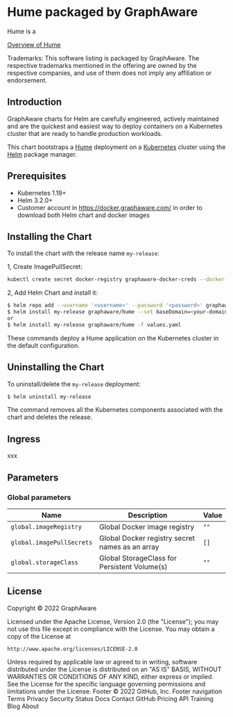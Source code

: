 <!--- app-name: Hume -->

# Hume packaged by GraphAware

Hume is a 

[Overview of Hume](https://www.graphaware.com/products/hume/)

Trademarks: This software listing is packaged by GraphAware. The respective trademarks mentioned in the offering are owned by the respective companies, and use of them does not imply any affiliation or endorsement.

## Introduction

GraphAware charts for Helm are carefully engineered, actively maintained and are the quickest and easiest way to deploy containers on a Kubernetes cluster that are ready to handle production workloads.

This chart bootstraps a [Hume](https://github.com/graphaware/hume-helm-charts) deployment on a [Kubernetes](https://kubernetes.io) cluster using the [Helm](https://helm.sh) package manager.

## Prerequisites

- Kubernetes 1.19+
- Helm 3.2.0+
- Customer account in https://docker.graphaware.com/ in order to download both Helm chart and docker images

## Installing the Chart

To install the chart with the release name `my-release`:

1, Create ImagePullSecret:
```bash
kubectl create secret docker-registry graphaware-docker-creds --docker-server='docker.graphaware.com' --docker-username='<username>' --docker-password='<password>' --docker-email='tomas.hrabec@graphaware.com' -n helm
```
2, Add Helm Chart and install it:
```bash
$ helm repo add --username '<username>' --password '<password>' graphaware https://docker.graphaware.com/chartrepo/public
$ helm install my-release graphaware/hume --set baseDomain=<your-domain> -n hume --create-namespace
or
$ helm install my-release graphaware/hume -f values.yaml
```

These commands deploy a Hume application on the Kubernetes cluster in the default configuration.

## Uninstalling the Chart

To uninstall/delete the `my-release` deployment:

```bash
$ helm uninstall my-release
```

The command removes all the Kubernetes components associated with the chart and deletes the release.

## Ingress

xxx

## Parameters

### Global parameters
| Name                      | Description                                     | Value |
| ------------------------- | ----------------------------------------------- | ----- |
| `global.imageRegistry`    | Global Docker image registry                    | `""`  |
| `global.imagePullSecrets` | Global Docker registry secret names as an array | `[]`  |
| `global.storageClass`     | Global StorageClass for Persistent Volume(s)    | `""`  |

## License

Copyright &copy; 2022 GraphAware

Licensed under the Apache License, Version 2.0 (the "License");
you may not use this file except in compliance with the License.
You may obtain a copy of the License at

    http://www.apache.org/licenses/LICENSE-2.0

Unless required by applicable law or agreed to in writing, software
distributed under the License is distributed on an "AS IS" BASIS,
WITHOUT WARRANTIES OR CONDITIONS OF ANY KIND, either express or implied.
See the License for the specific language governing permissions and
limitations under the License.
Footer
© 2022 GitHub, Inc.
Footer navigation
Terms
Privacy
Security
Status
Docs
Contact GitHub
Pricing
API
Training
Blog
About
